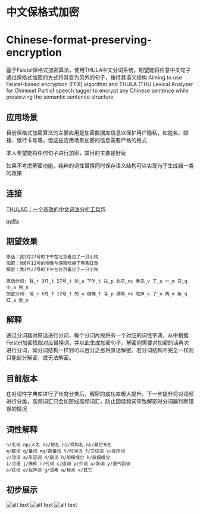 # 中文保格式加密
# Chinese-format-preserving-encryption

基于Feistel保格式加密算法，使用THULA中文分词系统，期望能将任意中文句子通过保格式加密的方式将其变为另外的句子，维持其语义结构
Aiming to use Feistel-based encryption (FFX) algorithm and THULA (THU Lexical Analyzer for Chinese) Part of speech tagger to encrypt any Chinese sentence while preserving the semantic sentence structure

## 应用场景
目前保格式加密算法的主要应用是加密数据库信息以保护用户隐私，如姓名、邮箱、银行卡号等。但这些应用场景加密的信息需要严格的格式

本人希望能将任何句子进行加密，其目的主要是好玩

如果不考虑解密功能，纯粹的词性替换同时保存语义结构可以实现句子生成器一类的效果

## 连接

[THULAC：一个高效的中文词法分析工具包](https://github.com/thunlp/THULAC-Python)

[pyffx](https://github.com/emulbreh/pyffx/)

## 期望效果

```
原话：我3月27号的下午在北京看见了一只小狗
加密：他6月12号的傍晚与湖南吃掉了两条红鱼
解密：我3月27号的下午在北京看见了一只小狗

原话分词: 我_r 3月_t 27号_t 的_u 下午_t 在_p 北京_ns 看见_v 了_u 一_m 只_q 小_a 狗_n
加密分词: 他_r 6月_t 12号_t 的_u 傍晚_t 与_p 湖南_ns 吃掉_v 了_u 两_m 条_q 红_a 鱼_n
```

## 解释 
通过分词器对原话进行分词，每个分词片段将有一个对应的词性字典，从中根据Feistel加密找取对应替换词，并以此生成加密句子。解密则需要对加密的话再次进行分词，如分词结构一样则可以百分之百将原话解密。若分词结构不完全一样则只能部分解密，或无法解密。

## 目前版本
在对词性字典库进行了长度分类后，解密的成功率极大提升。下一步提升将对词频进行分类，高频词汇只会加密成高频词汇，防止因低频词导致解密时分词器判断错误的情况


## 词性解释

```
n/名词 np/人名 ns/地名 ni/机构名 nz/其它专名
m/数词 q/量词 mq/数量词 t/时间词 f/方位词 s/处所词
v/动词 a/形容词 d/副词 h/前接成分 k/后接成分 
i/习语 j/简称 r/代词 c/连词 p/介词 u/助词 y/语气助词
e/叹词 o/拟声词 g/语素 w/标点 x/其它 
```

## 初步展示

![alt text](https://github.com/wangyz1999/Chinese-format-preserving-encryption/blob/master/demo/1.PNG)
![alt text](https://github.com/wangyz1999/Chinese-format-preserving-encryption/blob/master/demo/2.PNG)
![alt text](https://github.com/wangyz1999/Chinese-format-preserving-encryption/blob/master/demo/3.PNG)
